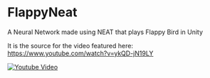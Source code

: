 # FlappyNeat
A Neural Network made using NEAT that plays Flappy Bird in Unity

It is the source for the video featured here: https://www.youtube.com/watch?v=ykQD-jN19LY

[![Youtube Video](https://img.youtube.com/vi/ykQD-jN19LY/0.jpg)](https://www.youtube.com/watch?v=ykQD-jN19LY)
